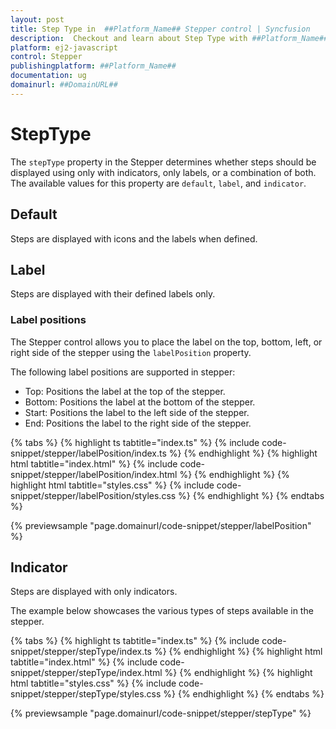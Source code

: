 ```yaml
---
layout: post
title: Step Type in  ##Platform_Name## Stepper control | Syncfusion
description:  Checkout and learn about Step Type with ##Platform_Name## Stepper control of Syncfusion Essential JS 2 and more details.
platform: ej2-javascript
control: Stepper
publishingplatform: ##Platform_Name##
documentation: ug
domainurl: ##DomainURL##
---
```


# StepType

The `stepType` property in the Stepper determines whether steps should be displayed using only with indicators, only labels, or a combination of both. The available values for this property are `default`, `label`, and `indicator`.

## Default

Steps are displayed with icons and the labels when defined.

## Label

Steps are displayed with their defined labels only.


### Label positions

The Stepper control allows you to place the label on the top, bottom, left, or right side of the stepper using the `labelPosition` property.

The following label positions are supported in stepper:

* Top: Positions the label at the top of the stepper.
* Bottom: Positions the label at the bottom of the stepper.
* Start: Positions the label to the left side of the stepper.
* End: Positions the label to the right side of the stepper.

{% tabs %}
{% highlight ts tabtitle="index.ts" %}
{% include code-snippet/stepper/labelPosition/index.ts %}
{% endhighlight %}
{% highlight html tabtitle="index.html" %}
{% include code-snippet/stepper/labelPosition/index.html %}
{% endhighlight %}
{% highlight html tabtitle="styles.css" %}
{% include code-snippet/stepper/labelPosition/styles.css %}
{% endhighlight %}
{% endtabs %}

{% previewsample "page.domainurl/code-snippet/stepper/labelPosition" %}

## Indicator

Steps are displayed with only indicators.

The example below showcases the various types of steps available in the stepper.

{% tabs %}
{% highlight ts tabtitle="index.ts" %}
{% include code-snippet/stepper/stepType/index.ts %}
{% endhighlight %}
{% highlight html tabtitle="index.html" %}
{% include code-snippet/stepper/stepType/index.html %}
{% endhighlight %}
{% highlight html tabtitle="styles.css" %}
{% include code-snippet/stepper/stepType/styles.css %}
{% endhighlight %}
{% endtabs %}

{% previewsample "page.domainurl/code-snippet/stepper/stepType" %}